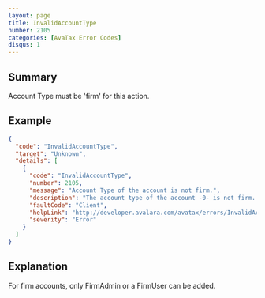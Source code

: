 ```yaml
---
layout: page
title: InvalidAccountType
number: 2105
categories: [AvaTax Error Codes]
disqus: 1
---
```


## Summary

Account Type must be 'firm' for this action.

## Example

```json
{
  "code": "InvalidAccountType",
  "target": "Unknown",
  "details": [
    {
      "code": "InvalidAccountType",
      "number": 2105,
      "message": "Account Type of the account is not firm.",
      "description": "The account type of the account -0- is not firm. A FirmAdmin or a FirmUser can only be added to a firm account",
      "faultCode": "Client",
      "helpLink": "http://developer.avalara.com/avatax/errors/InvalidAccountType",
      "severity": "Error"
    }
  ]
}
```

## Explanation

For firm accounts, only FirmAdmin or a FirmUser can be added. 
